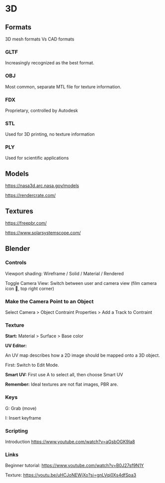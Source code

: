 # 3D

## Formats

3D mesh formats Vs CAD formats


### GLTF

Increasingly recognized as the best format.


### OBJ

Most common, separate MTL file for texture information.


### FDX

Proprietary, controlled by Autodesk


### STL

Used for 3D printing, no texture information


### PLY

Used for scientific applications 


## Models

https://nasa3d.arc.nasa.gov/models

https://rendercrate.com/




## Textures

https://freepbr.com/

https://www.solarsystemscope.com/


## Blender

### Controls

Viewport shading: Wireframe / Solid / Material / Rendered

Toggle Camera View: Switch between user and camera view (film camera icon 🎥, top right corner)


### Make the Camera Point to an Object

Select Camera > Object Contraint Properties > Add a Track to Contraint




### Texture

**Start:** Material > Surface > Base color

**UV Editor:**

An UV map describes how a 2D image should be mapped onto a 3D object.

First: Switch to Edit Mode.

**Smart UV:** First use A to select all, then choose Smart UV

**Remember:** Ideal textures are not flat images, PBR are.


### Keys

G: Grab (move)

I: Insert keyframe


### Scripting

Introduction https://www.youtube.com/watch?v=aGsbOGK9Ia8


### Links

Beginner tutorial: https://www.youtube.com/watch?v=B0J27sf9N1Y


Texture: 
https://youtu.be/uHCJoNEWjXo?si=gnLVqi0Xs4dfSpa3



